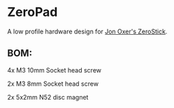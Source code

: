 # ZeroPad

A low profile hardware design for [Jon Oxer's ZeroStick](https://github.com/SuperHouse/ZEROSTICK).

## BOM:

4x M3 10mm Socket head screw

2x M3 8mm Socket head screw

2x 5x2mm N52 disc magnet
